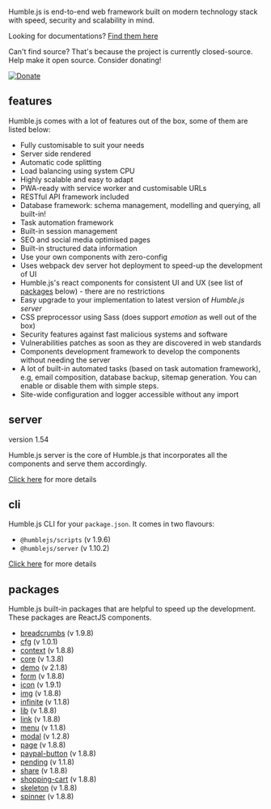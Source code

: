 Humble.js is end-to-end web framework built on modern technology stack with speed, security and scalability in mind.

Looking for documentations? [Find them here](/docs)

Can't find source? That's because the project is currently closed-source. Help make it open source. Consider donating!

[![Donate](https://ghdl.amrayn.com/donate.png?v2)](https://amrayn.com/donate)

## features

Humble.js comes with a lot of features out of the box, some of them are listed below:

* Fully customisable to suit your needs
* Server side rendered
* Automatic code splitting
* Load balancing using system CPU
* Highly scalable and easy to adapt
* PWA-ready with service worker and customisable URLs
* RESTful API framework included
* Database framework: schema management, modelling and querying, all built-in!
* Task automation framework
* Built-in session management
* SEO and social media optimised pages
* Built-in structured data information
* Use your own components with zero-config
* Uses webpack dev server hot deployment to speed-up the development of UI
* Humble.js's react components for consistent UI and UX (see list of [packages](/#packages) below) - there are no restrictions
* Easy upgrade to your implementation to latest version of _Humble.js server_
* CSS preprocessor using Sass (does support _emotion_ as well out of the box)
* Security features against fast malicious systems and software
* Vulnerabilities patches as soon as they are discovered in web standards
* Components development framework to develop the components without needing the server
* A lot of built-in automated tasks (based on task automation framework), e.g, email composition, database backup, sitemap generation. You can enable or disable them with simple steps.
* Site-wide configuration and logger accessible without any import

## server

version 1.54

Humble.js server is the core of Humble.js that incorporates all the components and serve them accordingly.

[Click here](/server) for more details

## cli

Humble.js CLI for your `package.json`. It comes in two flavours:

* `@humblejs/scripts` (v 1.9.6)
* `@humblejs/server` (v 1.10.2)

[Click here](/cli) for more details

## packages

Humble.js built-in packages that are helpful to speed up the development. These packages are ReactJS components.


 * [breadcrumbs](/pkg/breadcrumbs) (v 1.9.8)
 * [cfg](/pkg/cfg) (v 1.0.1)
 * [context](/pkg/context) (v 1.8.8)
 * [core](/pkg/core) (v 1.3.8)
 * [demo](/pkg/demo) (v 2.1.8)
 * [form](/pkg/form) (v 1.8.8)
 * [icon](/pkg/icon) (v 1.9.1)
 * [img](/pkg/img) (v 1.8.8)
 * [infinite](/pkg/infinite) (v 1.1.8)
 * [lib](/pkg/lib) (v 1.8.8)
 * [link](/pkg/link) (v 1.8.8)
 * [menu](/pkg/menu) (v 1.1.8)
 * [modal](/pkg/modal) (v 1.2.8)
 * [page](/pkg/page) (v 1.8.8)
 * [paypal-button](/pkg/paypal-button) (v 1.8.8)
 * [pending](/pkg/pending) (v 1.1.8)
 * [share](/pkg/share) (v 1.8.8)
 * [shopping-cart](/pkg/shopping-cart) (v 1.8.8)
 * [skeleton](/pkg/skeleton) (v 1.8.8)
 * [spinner](/pkg/spinner) (v 1.8.8)

